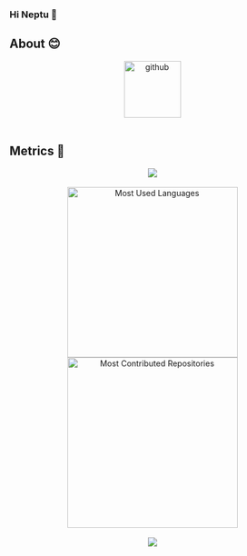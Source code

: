 ### Hi Neptu 👋

<!--
**Uzemiu/Uzemiu** is a ✨ _special_ ✨ repository because its `README.md` (this file) appears on your GitHub profile.

Here are some ideas to get you started:

- 🔭 I’m currently working on ...
- 🌱 I’m currently learning ...
- 👯 I’m looking to collaborate on ...
- 🤔 I’m looking for help with ...
- 💬 Ask me about ...
- 📫 How to reach me: ...
- 😄 Pronouns: ...
- ⚡ Fun fact: ...
-->

## About 😊

<div align="center">
  <img alt="github" src="https://i.giphy.com/media/KzJkzjggfGN5Py6nkT/200.webp" width="100" title="github">
</div>
<br>

## Metrics 👣

<!-- 连续提交代码天数记录 -->
<div align="center">
  <img align="center" src="https://github-readme-streak-stats.herokuapp.com/?user=Uzemiu&theme=dark&hide_border=true" />
</div>
<br>

<div align="center">
  <img src="https://api.githubtrends.io/user/svg/Uzemiu/langs?time_range=one_year&include_private=true&theme=classic" alt="Most Used Languages" width="300" />
  <img src="https://api.githubtrends.io/user/svg/Uzemiu/repos?time_range=one_month&theme=classic" alt="Most Contributed Repositories" width="300" />
</div>
<br>

<div align="center"><img  src="https://github-profile-trophy.vercel.app/?username=Uzemiu&theme=nord&row=1&column=7&no-frame=true&no-bg=true" /></div>
